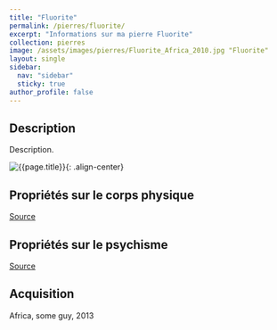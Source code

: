```yaml
---
title: "Fluorite"
permalink: /pierres/fluorite/
excerpt: "Informations sur ma pierre Fluorite"
collection: pierres
image: /assets/images/pierres/Fluorite_Africa_2010.jpg "Fluorite"
layout: single
sidebar:
  nav: "sidebar"
  sticky: true
author_profile: false
---
```


## Description
Description.

![{{page.title}}]({{page.image}} "Fluorite"){: .align-center}


## Propriétés sur le corps physique


[Source](https://)


## Propriétés sur le psychisme


[Source](https://)

## Acquisition
Africa, some guy, 2013

